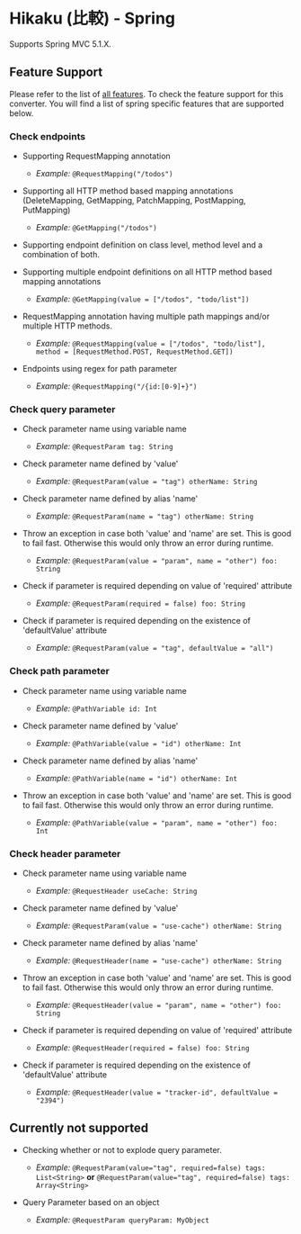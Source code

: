 # Hikaku (比較) - Spring

Supports Spring MVC 5.1.X.

## Feature Support

Please refer to the list of [all features](features.md). To check the feature support for this converter.
You will find a list of spring specific features that are supported below.

### Check endpoints
+ Supporting RequestMapping annotation
  + _Example:_ `@RequestMapping("/todos")`

+ Supporting all HTTP method based mapping annotations (DeleteMapping, GetMapping, PatchMapping, PostMapping, PutMapping)
  + _Example:_ `@GetMapping("/todos")`

+ Supporting endpoint definition on class level, method level and a combination of both.

+ Supporting multiple endpoint definitions on all HTTP method based mapping annotations
  + _Example:_ `@GetMapping(value = ["/todos", "todo/list"])`

+ RequestMapping annotation having multiple path mappings and/or multiple HTTP methods.
  + _Example:_ `@RequestMapping(value = ["/todos", "todo/list"], method = [RequestMethod.POST, RequestMethod.GET])`

+ Endpoints using regex for path parameter
  + _Example:_ `@RequestMapping("/{id:[0-9]+}")`

### Check query parameter

+ Check parameter name using variable name
  + _Example:_ `@RequestParam tag: String`

+ Check parameter name defined by 'value'
  + _Example:_ `@RequestParam(value = "tag") otherName: String`

+ Check parameter name defined by alias 'name'
  + _Example:_ `@RequestParam(name = "tag") otherName: String`

+ Throw an exception in case both 'value' and 'name' are set. This is good to fail fast. Otherwise this would only throw an error during runtime.
  + _Example:_ `@RequestParam(value = "param", name = "other") foo: String`

+ Check if parameter is required depending on value of 'required' attribute
  + _Example:_ `@RequestParam(required = false) foo: String`

+ Check if parameter is required depending on the existence of 'defaultValue' attribute
  + _Example:_ `@RequestParam(value = "tag", defaultValue = "all")`

### Check path parameter

+ Check parameter name using variable name
  + _Example:_ `@PathVariable id: Int`

+ Check parameter name defined by 'value'
  + _Example:_ `@PathVariable(value = "id") otherName: Int`

+ Check parameter name defined by alias 'name'
  + _Example:_ `@PathVariable(name = "id") otherName: Int`

+ Throw an exception in case both 'value' and 'name' are set. This is good to fail fast. Otherwise this would only throw an error during runtime.
  + _Example:_ `@PathVariable(value = "param", name = "other") foo: Int`
  
### Check header parameter

+ Check parameter name using variable name
  + _Example:_ `@RequestHeader useCache: String`

+ Check parameter name defined by 'value'
  + _Example:_ `@RequestParam(value = "use-cache") otherName: String`

+ Check parameter name defined by alias 'name'
  + _Example:_ `@RequestHeader(name = "use-cache") otherName: String`

+ Throw an exception in case both 'value' and 'name' are set. This is good to fail fast. Otherwise this would only throw an error during runtime.
  + _Example:_ `@RequestHeader(value = "param", name = "other") foo: String`

+ Check if parameter is required depending on value of 'required' attribute
  + _Example:_ `@RequestHeader(required = false) foo: String`

+ Check if parameter is required depending on the existence of 'defaultValue' attribute
  + _Example:_ `@RequestHeader(value = "tracker-id", defaultValue = "2394")`

## Currently not supported

+ Checking whether or not to explode query parameter.
  + _Example:_ `@RequestParam(value="tag", required=false) tags: List<String>` **or** `@RequestParam(value="tag", required=false) tags: Array<String>`

+ Query Parameter based on an object
  + _Example:_ `@RequestParam queryParam: MyObject`